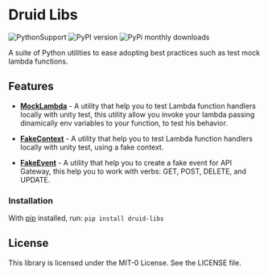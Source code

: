 # Druid Libs 
![PythonSupport](https://img.shields.io/static/v1?label=python&message=3.6%20|%203.7|%203.8&color=blue?style=flat-square&logo=python) ![PyPI version](https://badge.fury.io/py/python-lib.svg) ![PyPi monthly downloads](https://img.shields.io/pypi/dm/python-lib)

A suite of Python utilities to ease adopting best practices such as test mock lambda functions.

## Features
* **[MockLambda]()** - A utility that help you to test Lambda function handlers locally with unity test, this utility allow you invoke your lambda passing dinamically env variables to your function, to test his behavior.

* **[FakeContext]()** - A utility that help you to test Lambda function handlers locally with unity test, using a fake context.

* **[FakeEvent]()** - A utility that help you to create a fake event for API Gateway, this help you to work with verbs: GET, POST, DELETE, and UPDATE. 

### Installation
With [pip](https://pip.pypa.io/en/latest/index.html) installed, run: ``pip install druid-libs``

## License

This library is licensed under the MIT-0 License. See the LICENSE file.